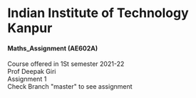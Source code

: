 # Indian Institute of Technology Kanpur
#### Maths_Assignment (AE602A)

Course offered in 1St semester 2021-22
<br/>
Prof Deepak Giri
<br/>
Assignment 1 
<br/>
Check Branch "master" to see assignment

